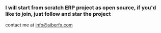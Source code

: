 ### I will start from scratch ERP project as open source, if you'd like to join, just follow and star the project

contact me at info@siberfx.com

